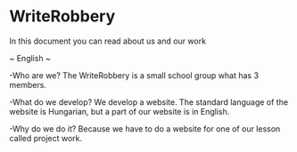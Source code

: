 # WriteRobbery

In this document you can read about us and our work

~ English ~

-Who are we?
The WriteRobbery is a small school group what has 3 members.

-What do we develop?
We develop a website. The standard language of the website is Hungarian, but a part of our website is in English.

-Why do we do it?
Because we have to do a website for one of our lesson called project work.
